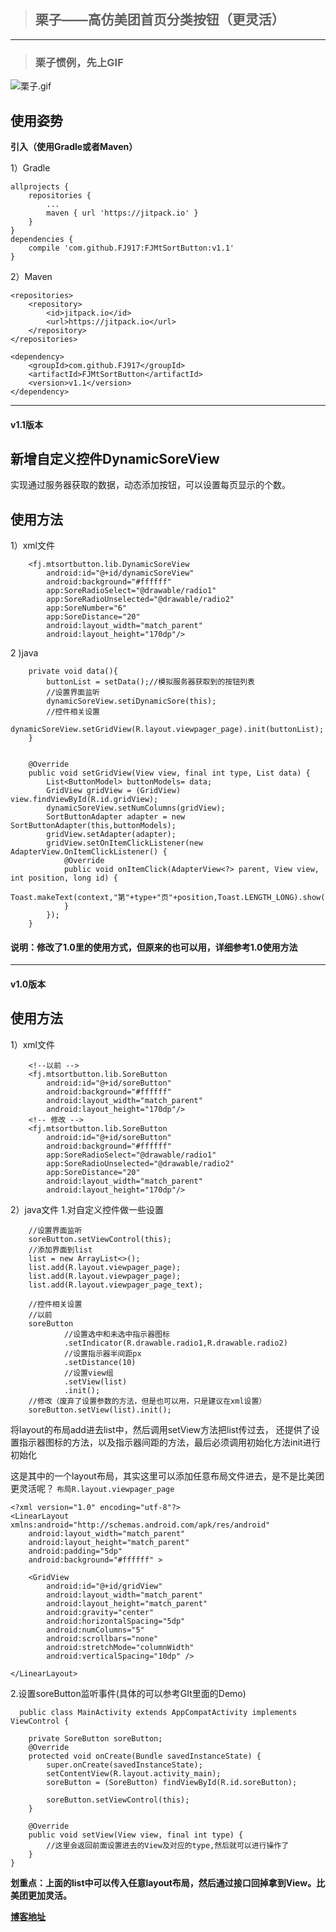 > ## 栗子——高仿美团首页分类按钮（更灵活）

---


> ### 栗子惯例，先上GIF

![栗子.gif](http://upload-images.jianshu.io/upload_images/2071764-c9416063ff366935.gif)



## 使用姿势

**引入（使用Gradle或者Maven）**

1）Gradle

    allprojects {
        repositories {
			...
            maven { url 'https://jitpack.io' }
        }
    }
    dependencies {
        compile 'com.github.FJ917:FJMtSortButton:v1.1'
    }
2）Maven

	<repositories>
		<repository>
		    <id>jitpack.io</id>
		    <url>https://jitpack.io</url>
		</repository>
	</repositories>

	<dependency>
	    <groupId>com.github.FJ917</groupId>
	    <artifactId>FJMtSortButton</artifactId>
	    <version>v1.1</version>
	</dependency>
	
---

#### v1.1版本
## 新增自定义控件DynamicSoreView
实现通过服务器获取的数据，动态添加按钮，可以设置每页显示的个数。
## 使用方法
1）xml文件
```
    <fj.mtsortbutton.lib.DynamicSoreView
        android:id="@+id/dynamicSoreView"
        android:background="#ffffff"
        app:SoreRadioSelect="@drawable/radio1"
        app:SoreRadioUnselected="@drawable/radio2"
        app:SoreNumber="6"
        app:SoreDistance="20"
        android:layout_width="match_parent"
        android:layout_height="170dp"/>
```
2 )java
```
    private void data(){
        buttonList = setData();//模拟服务器获取到的按钮列表
        //设置界面监听
        dynamicSoreView.setiDynamicSore(this);
        //控件相关设置
        dynamicSoreView.setGridView(R.layout.viewpager_page).init(buttonList);
    }


    @Override
    public void setGridView(View view, final int type, List data) {
        List<ButtonModel> buttonModels= data;
        GridView gridView = (GridView) view.findViewById(R.id.gridView);
        dynamicSoreView.setNumColumns(gridView);
        SortButtonAdapter adapter = new SortButtonAdapter(this,buttonModels);
        gridView.setAdapter(adapter);
        gridView.setOnItemClickListener(new AdapterView.OnItemClickListener() {
            @Override
            public void onItemClick(AdapterView<?> parent, View view, int position, long id) {
                Toast.makeText(context,"第"+type+"页"+position,Toast.LENGTH_LONG).show();
            }
        });
    }
```

#### 说明：修改了1.0里的使用方式，但原来的也可以用，详细参考1.0使用方法
---

#### v1.0版本

## 使用方法

1）xml文件
```
	<!--以前 -->
    <fj.mtsortbutton.lib.SoreButton
        android:id="@+id/soreButton"
        android:background="#ffffff"
        android:layout_width="match_parent"
        android:layout_height="170dp"/>
	<!-- 修改 -->
	<fj.mtsortbutton.lib.SoreButton
        android:id="@+id/soreButton"
        android:background="#ffffff"
        app:SoreRadioSelect="@drawable/radio1"
        app:SoreRadioUnselected="@drawable/radio2"
        app:SoreDistance="20"
        android:layout_width="match_parent"
        android:layout_height="170dp"/>
```	
        
2）java文件
1.对自定义控件做一些设置

        //设置界面监听
        soreButton.setViewControl(this);
        //添加界面到list
        list = new ArrayList<>();
        list.add(R.layout.viewpager_page);
        list.add(R.layout.viewpager_page);
        list.add(R.layout.viewpager_page_text);

        //控件相关设置
		//以前
        soreButton
                //设置选中和未选中指示器图标
                .setIndicator(R.drawable.radio1,R.drawable.radio2)
                //设置指示器半间距px
                .setDistance(10)
                //设置view组
                .setView(list)
                .init();
		//修改（废弃了设置参数的方法，但是也可以用，只是建议在xml设置）
		soreButton.setView(list).init();
将layout的布局add进去list中，然后调用setView方法把list传过去，
还提供了设置指示器图标的方法，以及指示器间距的方法，最后必须调用初始化方法init进行初始化


这是其中的一个layout布局，其实这里可以添加任意布局文件进去，是不是比美团更灵活呢？
`布局R.layout.viewpager_page`

    <?xml version="1.0" encoding="utf-8"?>
    <LinearLayout xmlns:android="http://schemas.android.com/apk/res/android"
        android:layout_width="match_parent"
        android:layout_height="match_parent"
        android:padding="5dp"
        android:background="#ffffff" >
    
        <GridView
            android:id="@+id/gridView"
            android:layout_width="match_parent"
            android:layout_height="match_parent"
            android:gravity="center"
            android:horizontalSpacing="5dp"
            android:numColumns="5"
            android:scrollbars="none"
            android:stretchMode="columnWidth"
            android:verticalSpacing="10dp" />
    
    </LinearLayout>

2.设置soreButton监听事件(具体的可以参考GIt里面的Demo)

      public class MainActivity extends AppCompatActivity implements ViewControl {
    
        private SoreButton soreButton;
        @Override
        protected void onCreate(Bundle savedInstanceState) {
            super.onCreate(savedInstanceState);
            setContentView(R.layout.activity_main);
            soreButton = (SoreButton) findViewById(R.id.soreButton);
    
            soreButton.setViewControl(this);
        }
    
        @Override
        public void setView(View view, final int type) {
            //这里会返回前面设置进去的View及对应的type,然后就可以进行操作了
        }
    }

**划重点：上面的list中可以传入任意layout布局，然后通过接口回掉拿到View。比美团更加灵活。**

**[博客地址](http://www.jianshu.com/p/e1631a8fab68)**
